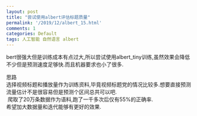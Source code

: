 ```yaml
---
layout: post
title: "尝试使用albert评估标题质量"
permalink: '/2019/12/albert_15.html'
comments: 1
categories: Default
tags: 人工智能 自然语言 albert
---
```

bert很强大但是训练成本有点过大,所以尝试使用albert_tiny训练,虽然效果会降低不少但是预测速度足够快.而且机器要求也小了很多.  
  
思路  
选择视频标题和播放量作为训练资料,毕竟视频标题党的情况比较多.想要直接预测流量估计不是很容易但是预测个区间总共可以吧.  
&nbsp;爬取了20万条数据作为语料,跑了一千多次后仅有55%的正确率.  
希望加大数据量和迭代能够有更好的效果.